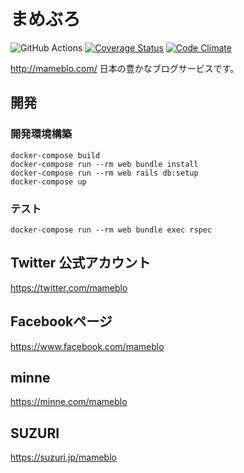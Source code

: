 # まめぶろ
![GitHub Actions](https://github.com/mamebro/mameblo/actions/workflows/ruby.yml/badge.svg)
[![Coverage Status](https://coveralls.io/repos/mamebro/mameblo/badge.png)](https://coveralls.io/r/mamebro/mameblo)
[![Code Climate](https://codeclimate.com/github/mamebro/mameblo.png)](https://codeclimate.com/github/mamebro/mameblo)

http://mameblo.com/
日本の豊かなブログサービスです。

## 開発
### 開発環境構築
```
docker-compose build
docker-compose run --rm web bundle install
docker-compose run --rm web rails db:setup
docker-compose up
```

### テスト
```
docker-compose run --rm web bundle exec rspec
```

## Twitter 公式アカウント
https://twitter.com/mameblo

## Facebookページ
https://www.facebook.com/mameblo

## minne
https://minne.com/mameblo

## SUZURI
https://suzuri.jp/mameblo

